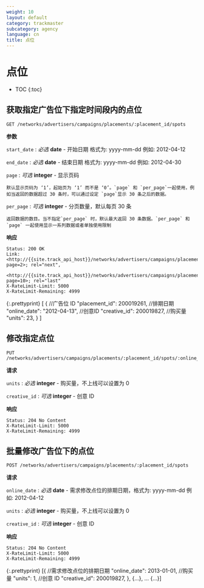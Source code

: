 ```yaml
---
weight: 10
layout: default
category: trackmaster
subcategory: agency
language: cn
title: 点位
---
```


# 点位

* TOC
{:toc}

## 获取指定广告位下指定时间段内的点位

    GET /networks/advertisers/campaigns/placements/:placement_id/spots

**参数**

`start_date`
: _必选_ **date** - 开始日期 格式为: yyyy-mm-dd 例如: 2012-04-12

`end_date`
: _必选_ **date** - 结束日期 格式为: yyyy-mm-dd 例如: 2012-04-30

`page`
: _可选_ **integer** - 显示页码

	默认显示页码为 ‘1’，起始页为 ‘1’ 而不是 ‘0’。`page` 和 `per_page`一起使用，例如当返回的数据超过 30 条时，可以通过设定 `page`显示 30 条之后的数据。

`per_page`
: _可选_ **integer** - 分页数量，默认每页 30 条

	返回数据的数目。当不指定`per_page` 时，默认最大返回 30 条数据。`per_page` 和 `page` 一起使用显示一系列数据或者单独使用限制

**响应**

    Status: 200 OK
    Link: <http://{{site.track_api_host}}/networks/advertisers/campaigns/placements/:placement_id/spots?page=2>; rel="next",
          <http://{{site.track_api_host}}/networks/advertisers/campaigns/placements/:placement_id/spots?page=10>; rel="last"
    X-RateLimit-Limit: 5000
    X-RateLimit-Remaining: 4999

{:.prettyprint}
    [
      {
        //广告位 ID
        "placement_id": 200019261,
        //排期日期
        "online_date": "2012-04-13",
        //创意ID
        "creative_id": 200019827,
        //购买量
        "units": 23,
      }
    ]

## 修改指定点位

    PUT /networks/advertisers/campaigns/placements/:placement_id/spots/:online_date

**请求**

`units`
: _必选_ **integer** - 购买量，不上线可以设置为 0

`creative_id`
: _可选_ **integer** - 创意 ID

**响应**

    Status: 204 No Content
    X-RateLimit-Limit: 5000
    X-RateLimit-Remaining: 4999

## 批量修改广告位下的点位

    POST /networks/advertisers/campaigns/placements/:placement_id/spots

**请求**

`online_date`
: _必选_ **date** - 需求修改点位的排期日期，格式为: yyyy-mm-dd 例如: 2012-04-12

`units`
: _必选_ **integer** - 购买量，不上线可以设置为 0

`creative_id`
: _可选_ **integer** - 创意 ID


**响应**

    Status: 204 No Content
    X-RateLimit-Limit: 5000
    X-RateLimit-Remaining: 4999

{:.prettyprint}
    [{
        //需求修改点位的排期日期
        "online_date": 2013-01-01,
        //购买量
        "units": 1,
        //创意 ID
        "creative_id": 200019827,
      },
     {...},
     ...
     {...}]
